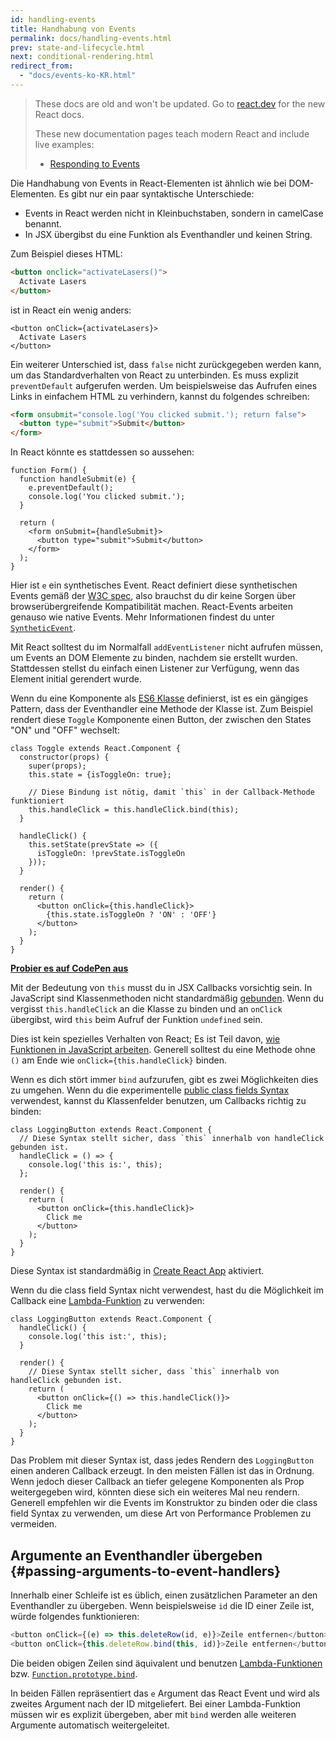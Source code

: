 ```yaml
---
id: handling-events
title: Handhabung von Events
permalink: docs/handling-events.html
prev: state-and-lifecycle.html
next: conditional-rendering.html
redirect_from:
  - "docs/events-ko-KR.html"
---
```


<div class="scary">

> These docs are old and won't be updated. Go to [react.dev](https://react.dev/) for the new React docs.
>
> These new documentation pages teach modern React and include live examples:
>
> - [Responding to Events](https://react.dev/learn/responding-to-events)

</div>

Die Handhabung von Events in React-Elementen ist ähnlich wie bei DOM-Elementen. Es gibt nur ein paar syntaktische Unterschiede:

* Events in React werden nicht in Kleinbuchstaben, sondern in camelCase benannt.
* In JSX übergibst du eine Funktion als Eventhandler und keinen String.

Zum Beispiel dieses HTML:

```html
<button onclick="activateLasers()">
  Activate Lasers
</button>
```

ist in React ein wenig anders:

```js{1}
<button onClick={activateLasers}>
  Activate Lasers
</button>
```

Ein weiterer Unterschied ist, dass `false` nicht zurückgegeben werden kann, um das Standardverhalten von React zu unterbinden. Es muss explizit `preventDefault` aufgerufen werden. Um beispielsweise das Aufrufen eines Links in einfachem HTML zu verhindern, kannst du folgendes schreiben:

```html
<form onsubmit="console.log('You clicked submit.'); return false">
  <button type="submit">Submit</button>
</form>
```

In React könnte es stattdessen so aussehen:

```js{3}
function Form() {
  function handleSubmit(e) {
    e.preventDefault();
    console.log('You clicked submit.');
  }

  return (
    <form onSubmit={handleSubmit}>
      <button type="submit">Submit</button>
    </form>
  );
}
```

Hier ist `e` ein synthetisches Event. React definiert diese synthetischen Events gemäß der [W3C spec](https://www.w3.org/TR/DOM-Level-3-Events/), also brauchst du dir keine Sorgen über browserübergreifende Kompatibilität machen. React-Events arbeiten genauso wie native Events. Mehr Informationen findest du unter [`SyntheticEvent`](/docs/events.html).

Mit React solltest du im Normalfall `addEventListener` nicht aufrufen müssen, um Events an DOM Elemente zu binden, nachdem sie erstellt wurden. Stattdessen stellst du einfach einen Listener zur Verfügung, wenn das Element initial gerendert wurde.

Wenn du eine Komponente als [ES6 Klasse](https://developer.mozilla.org/en/docs/Web/JavaScript/Reference/Classes) definierst, ist es ein gängiges Pattern, dass der Eventhandler eine Methode der Klasse ist. Zum Beispiel rendert diese `Toggle` Komponente einen Button, der zwischen den States "ON" und "OFF" wechselt:

```js{6,7,10-14,18}
class Toggle extends React.Component {
  constructor(props) {
    super(props);
    this.state = {isToggleOn: true};

    // Diese Bindung ist nötig, damit `this` in der Callback-Methode funktioniert
    this.handleClick = this.handleClick.bind(this);
  }

  handleClick() {
    this.setState(prevState => ({
      isToggleOn: !prevState.isToggleOn
    }));
  }

  render() {
    return (
      <button onClick={this.handleClick}>
        {this.state.isToggleOn ? 'ON' : 'OFF'}
      </button>
    );
  }
}
```

[**Probier es auf CodePen aus**](https://codepen.io/gaearon/pen/xEmzGg?editors=0010)

Mit der Bedeutung von `this` musst du in JSX Callbacks vorsichtig sein. In JavaScript sind Klassenmethoden nicht standardmäßig [gebunden](https://developer.mozilla.org/en/docs/Web/JavaScript/Reference/Global_objects/Function/bind). Wenn du vergisst `this.handleClick` an die Klasse zu binden und an `onClick` übergibst, wird `this` beim Aufruf der Funktion `undefined` sein.

Dies ist kein spezielles Verhalten von React; Es ist Teil davon, [wie Funktionen in JavaScript arbeiten](https://www.smashingmagazine.com/2014/01/understanding-javascript-function-prototype-bind/). Generell solltest du eine Methode ohne `()` am Ende wie `onClick={this.handleClick}` binden.

Wenn es dich stört immer `bind` aufzurufen, gibt es zwei Möglichkeiten dies zu umgehen. Wenn du die experimentelle [public class fields Syntax](https://developer.mozilla.org/en-US/docs/Web/JavaScript/Reference/Classes/Public_class_fields#public_instance_fields) verwendest, kannst du Klassenfelder benutzen, um Callbacks richtig zu binden:

```js{2-6}
class LoggingButton extends React.Component {
  // Diese Syntax stellt sicher, dass `this` innerhalb von handleClick gebunden ist.
  handleClick = () => {
    console.log('this is:', this);
  };

  render() {
    return (
      <button onClick={this.handleClick}>
        Click me
      </button>
    );
  }
}
```

Diese Syntax ist standardmäßig in [Create React App](https://github.com/facebookincubator/create-react-app) aktiviert.

Wenn du die class field Syntax nicht verwendest, hast du die Möglichkeit im Callback eine [Lambda-Funktion](https://developer.mozilla.org/en/docs/Web/JavaScript/Reference/Functions/Arrow_functions) zu verwenden:

```js{7-9}
class LoggingButton extends React.Component {
  handleClick() {
    console.log('this ist:', this);
  }

  render() {
    // Diese Syntax stellt sicher, dass `this` innerhalb von handleClick gebunden ist.
    return (
      <button onClick={() => this.handleClick()}>
        Click me
      </button>
    );
  }
}
```

Das Problem mit dieser Syntax ist, dass jedes Rendern des `LoggingButton` einen anderen Callback erzeugt. In den meisten Fällen ist das in Ordnung. Wenn jedoch dieser Callback an tiefer gelegene Komponenten als Prop weitergegeben wird, könnten diese sich ein weiteres Mal neu rendern. Generell empfehlen wir die Events im Konstruktor zu binden oder die class field Syntax zu verwenden, um diese Art von Performance Problemen zu vermeiden.

## Argumente an Eventhandler übergeben {#passing-arguments-to-event-handlers}

Innerhalb einer Schleife ist es üblich, einen zusätzlichen Parameter an den Eventhandler zu übergeben. Wenn beispielsweise `id` die ID einer Zeile ist, würde folgendes funktionieren:

```js
<button onClick={(e) => this.deleteRow(id, e)}>Zeile entfernen</button>
<button onClick={this.deleteRow.bind(this, id)}>Zeile entfernen</button>
```

Die beiden obigen Zeilen sind äquivalent und benutzen [Lambda-Funktionen](https://developer.mozilla.org/en/docs/Web/JavaScript/Reference/Functions/Arrow_functions) bzw. [`Function.prototype.bind`](https://developer.mozilla.org/en-US/docs/Web/JavaScript/Reference/Global_objects/Function/bind).

In beiden Fällen repräsentiert das `e` Argument das React Event und wird als zweites Argument nach der ID mitgeliefert. Bei einer Lambda-Funktion müssen wir es explizit übergeben, aber mit `bind` werden alle weiteren Argumente automatisch weitergeleitet.
